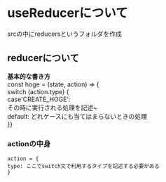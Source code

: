 # useReducerについて
srcの中にreducersというフォルダを作成  
## reducerについて
**基本的な書き方**  
	const hoge = (state, action) => {  
	switch (action.type) {  
	case'CREATE_HOGE':  
	その時に実行される処理を記述~  
	default: どれケースにも当てはまらないときの処理  
	}}



### actionの中身
	action = {  
	type: ここでswitch文で利用するタイプを記述する必要がある  
	}  


